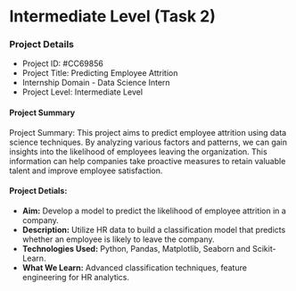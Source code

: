 # Intermediate Level (Task 2)

### Project Details 
- Project ID: #CC69856
- Project Title: Predicting Employee Attrition
- Internship Domain - Data Science Intern
- Project Level: Intermediate Level

#### Project Summary
Project Summary:
This project aims to predict employee attrition using data science techniques. By analyzing various factors and patterns, we can gain insights into the likelihood of employees leaving the organization. This information can help companies take proactive measures to retain valuable talent and improve employee satisfaction.

#### Project Detials:
- **Aim:** Develop a model to predict the likelihood of employee attrition in a company.
- **Description:** Utilize HR data to build a classification model that predicts whether an employee is
likely to leave the company.
- **Technologies Used:** Python, Pandas, Matplotlib, Seaborn and Scikit-Learn.
- **What We Learn:** Advanced classification techniques, feature engineering for HR analytics.